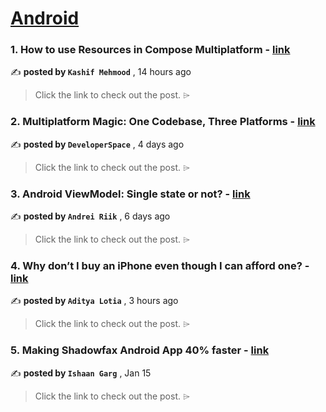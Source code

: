 
<h1><a href=https://medium.com/tag/android/recommended target="_blank" rel="noopener noreferrer">Android</a></h1>
<h3>1. How to use Resources in Compose Multiplatform - <a href=https://medium.com/proandroiddev/how-to-use-resources-in-compose-multiplatform-77a6552b505d?source=tag_recommended_feed---------0-84----------android----------0fcfc28f_301f_4dc2_9b77_245b3c7ff6ef------- target="_blank" rel="noopener noreferrer">link</a></h3>

✍️ **posted by `Kashif Mehmood`** <date> , 14 hours ago</date>

<blockquote>Click the link to check out the post. ⌲</blockquote>

<h3>2. Multiplatform Magic: One Codebase, Three Platforms - <a href=https://medium.com/proandroiddev/exploring-firebase-authentication-in-compose-multiplatform-8a662a30ec8e?source=tag_recommended_feed---------1-107----------android----------0fcfc28f_301f_4dc2_9b77_245b3c7ff6ef------- target="_blank" rel="noopener noreferrer">link</a></h3>

✍️ **posted by `DeveloperSpace`** <date> , 4 days ago</date>

<blockquote>Click the link to check out the post. ⌲</blockquote>

<h3>3. Android ViewModel: Single state or not? - <a href=https://medium.com/proandroiddev/android-viewmodel-single-state-or-not-d914f962d44c?source=tag_recommended_feed---------2-85----------android----------0fcfc28f_301f_4dc2_9b77_245b3c7ff6ef------- target="_blank" rel="noopener noreferrer">link</a></h3>

✍️ **posted by `Andrei Riik`** <date> , 6 days ago</date>

<blockquote>Click the link to check out the post. ⌲</blockquote>

<h3>4. Why don’t I buy an iPhone even though I can afford one? - <a href=https://medium.com/in-pursuit-of-financial-freedom/why-dont-i-buy-an-iphone-even-though-i-can-afford-one-92aa600655f3?source=tag_recommended_feed---------3-84----------android----------0fcfc28f_301f_4dc2_9b77_245b3c7ff6ef------- target="_blank" rel="noopener noreferrer">link</a></h3>

✍️ **posted by `Aditya Lotia`** <date> , 3 hours ago</date>

<blockquote>Click the link to check out the post. ⌲</blockquote>

<h3>5. Making Shadowfax Android App 40% faster - <a href=https://medium.com/shadowfax-newsroom/making-shadowfax-android-app-40-faster-995cd36b6e5e?source=tag_recommended_feed---------4-107----------android----------0fcfc28f_301f_4dc2_9b77_245b3c7ff6ef------- target="_blank" rel="noopener noreferrer">link</a></h3>

✍️ **posted by `Ishaan Garg`** <date> , Jan 15</date>

<blockquote>Click the link to check out the post. ⌲</blockquote>

